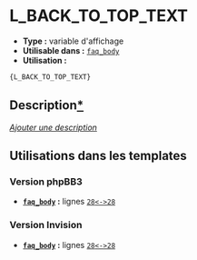 # L_BACK_TO_TOP_TEXT
* __Type :__ variable d'affichage
* __Utilisable dans :__ [`faq_body`](../tpl/faq_body.md#readme)
* __Utilisation :__

```html
{L_BACK_TO_TOP_TEXT}
```

## Description[*](https://fa-tvars.appspot.com/var/L_BACK_TO_TOP_TEXT)
[*Ajouter une description*](https://fa-tvars.appspot.com/var/L_BACK_TO_TOP_TEXT)

## Utilisations dans les templates

### Version phpBB3
* __[`faq_body`](../tpl/faq_body.md#readme) :__ lignes [`28`](../src/prosilver/faq_body.tpl#L28)[`<->`](../src/prosilver/faq_body.tpl#L28-L28)[`28`](../src/prosilver/faq_body.tpl#L28)

### Version Invision
* __[`faq_body`](../tpl/faq_body.md#readme) :__ lignes [`28`](../src/invision/faq_body.tpl#L28)[`<->`](../src/invision/faq_body.tpl#L28-L28)[`28`](../src/invision/faq_body.tpl#L28)

